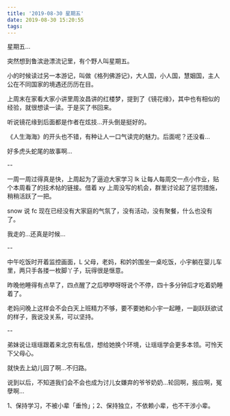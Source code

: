```yaml
---
title: '2019-08-30 星期五'
date: 2019-08-30 15:20:55
tags:
---
```


星期五...

突然想到鲁滨逊漂流记里，有个野人叫星期五。

小的时候读过另一本游记，叫做《格列佛游记》，大人国，小人国，慧姻国，主人公在不同国家的境遇还历历在目。

上周末在家看大家小讲里周汝昌讲的红楼梦，提到了《镜花缘》，其中也有相似的经验，就很想读一读。于是买了书回来。

听说镜花缘到后面都是作者在炫技...开头倒是挺好的。

《人生海海》的开头也不错，有种让人一口气读完的魅力。后面呢？还没看...

好多虎头蛇尾的故事啊...

--

一周一周过得真是快，上周起为了逼迫大家学习 lk 让每人每周交一点小作业，贴个本周看了的技术帖的链接。借着 xy 上周没写的机会，群里讨论起了惩罚措施，稍稍活跃了一把。

snow 说 fc 现在已经没有大家庭的气氛了，没有活动，没有聚餐，什么也没有了。

我走的...还真是时候...

--

中午吃饭时开着监控画面，L 父母，老妈，和妗妗围坐一桌吃饭，小宇躺在婴儿车里，两只手各搂一枚脚丫子，玩得很是惬意。

昨晚他睡得有点早了，四点醒了之后咿咿呀呀说个不停，四十多分钟后才吃着奶睡着了。

老妈问晚上这样会不会白天上班精力不够，要不要她和小宇一起睡，一副跃跃欲试的样子，我说没关系，可以坚持。

--

弟妹说让瑶瑶跟着来北京有私信，想给她换个环境，让瑶瑶学会更多本领。可怜天下父母心。

就快去上幼儿园了啊...不归路。

说到以后，不知道我们会不会也成为讨儿女嫌弃的爷爷奶奶...轮回啊，报应啊，冤孽啊...

1、保持学习，不被小辈「垂怜」；2、保持独立，不依赖小辈，也不干涉小辈。
